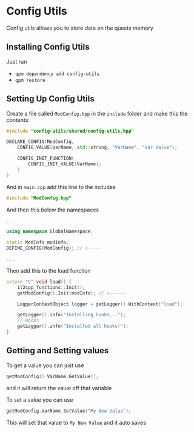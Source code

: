 # Config Utils

Config utils allows you to store data on the quests memory

## Installing Config Utils

Just run
- `qpm dependency add config-utils`
- `qpm restore`

## Setting Up Config Utils

Create a file called `ModConfig.hpp` in the `include` folder and make this the contents:

```cpp
#include "config-utils/shared/config-utils.hpp"

DECLARE_CONFIG(ModConfig,
    CONFIG_VALUE(VarName, std::string, "VarName", "Var Value");

    CONFIG_INIT_FUNCTION(
        CONFIG_INIT_VALUE(VarName);
    )
)
```

And in `main.cpp` add this line to the includes
```cpp
#include "ModConfig.hpp"
```

And then this below the namespaces
```cpp
...

using namespace GlobalNamespace;

static ModInfo modInfo;
DEFINE_CONFIG(ModConfig); // <-----

...
```

Then add this to the load function
```cpp
extern "C" void load() {
    il2cpp_functions::Init();
    getModConfig().Init(modInfo); // <------

    LoggerContextObject logger = getLogger().WithContext("load");

    getLogger().info("Installing hooks...");
    // Hooks
    getLogger().info("Installed all hooks!");
}
```

## Getting and Setting values

To get a value you can just use
```cpp
getModConfig().VarName.GetValue();
```
and it will return the value off that variable

To set a value you can use
```cpp
getModConfig.VarName.SetValue("My New Value");
```
This will set that value to `My New Value` and it auto saves
